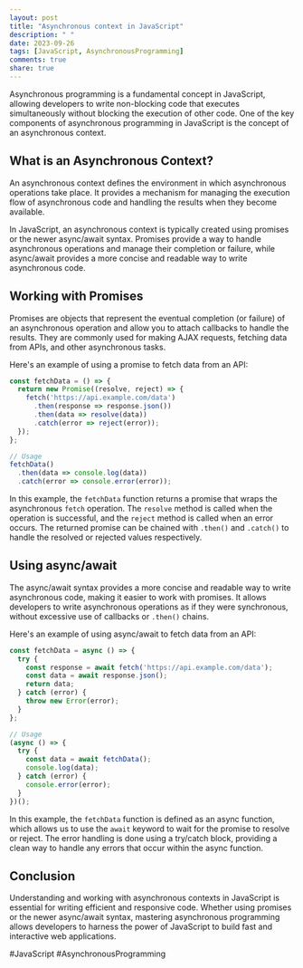 ```yaml
---
layout: post
title: "Asynchronous context in JavaScript"
description: " "
date: 2023-09-26
tags: [JavaScript, AsynchronousProgramming]
comments: true
share: true
---
```


Asynchronous programming is a fundamental concept in JavaScript, allowing developers to write non-blocking code that executes simultaneously without blocking the execution of other code. One of the key components of asynchronous programming in JavaScript is the concept of an asynchronous context.

## What is an Asynchronous Context?

An asynchronous context defines the environment in which asynchronous operations take place. It provides a mechanism for managing the execution flow of asynchronous code and handling the results when they become available.

In JavaScript, an asynchronous context is typically created using promises or the newer async/await syntax. Promises provide a way to handle asynchronous operations and manage their completion or failure, while async/await provides a more concise and readable way to write asynchronous code.

## Working with Promises

Promises are objects that represent the eventual completion (or failure) of an asynchronous operation and allow you to attach callbacks to handle the results. They are commonly used for making AJAX requests, fetching data from APIs, and other asynchronous tasks.

Here's an example of using a promise to fetch data from an API:

```javascript
const fetchData = () => {
  return new Promise((resolve, reject) => {
    fetch('https://api.example.com/data')
      .then(response => response.json())
      .then(data => resolve(data))
      .catch(error => reject(error));
  });
};

// Usage
fetchData()
  .then(data => console.log(data))
  .catch(error => console.error(error));
```

In this example, the `fetchData` function returns a promise that wraps the asynchronous `fetch` operation. The `resolve` method is called when the operation is successful, and the `reject` method is called when an error occurs. The returned promise can be chained with `.then()` and `.catch()` to handle the resolved or rejected values respectively.

## Using async/await

The async/await syntax provides a more concise and readable way to write asynchronous code, making it easier to work with promises. It allows developers to write asynchronous operations as if they were synchronous, without excessive use of callbacks or `.then()` chains.

Here's an example of using async/await to fetch data from an API:

```javascript
const fetchData = async () => {
  try {
    const response = await fetch('https://api.example.com/data');
    const data = await response.json();
    return data;
  } catch (error) {
    throw new Error(error);
  }
};

// Usage
(async () => {
  try {
    const data = await fetchData();
    console.log(data);
  } catch (error) {
    console.error(error);
  }
})();
```

In this example, the `fetchData` function is defined as an async function, which allows us to use the `await` keyword to wait for the promise to resolve or reject. The error handling is done using a try/catch block, providing a clean way to handle any errors that occur within the async function.

## Conclusion

Understanding and working with asynchronous contexts in JavaScript is essential for writing efficient and responsive code. Whether using promises or the newer async/await syntax, mastering asynchronous programming allows developers to harness the power of JavaScript to build fast and interactive web applications.

#JavaScript #AsynchronousProgramming